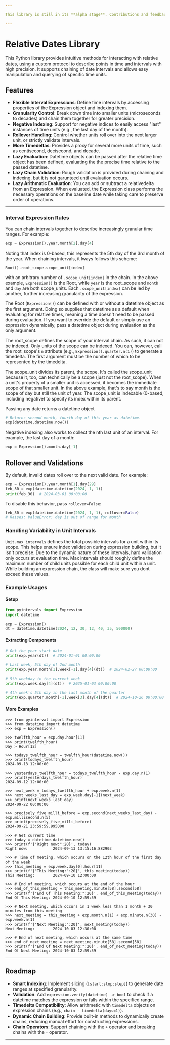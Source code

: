 ```yaml
---

This library is still in its **alpha stage**. Contributions and feedback are welcome.

---
```


# Relative Dates Library

This Python library provides intuitive methods for interacting with relative dates, using a custom protocol to describe points in time and intervals with high precision. It supports chaining of date intervals and allows easy manipulation and querying of specific time units.

## Features

- **Flexible Interval Expressions**: Define time intervals by accessing properties of the Expression object and indexing them.
- **Granularity Control**: Break down time into smaller units (microseconds to decades) and chain them together for greater precision.
- **Negative Indexing**: Support for negative indices to easily access "last" instances of time units (e.g., the last day of the month).
- **Rollover Handling**: Control whether units roll over into the next larger unit, or strictly validate intervals.
- **More Timedeltas**: Provides a proxy for several more units of time, such as centisecond, decisecond, and decade.
- **Lazy Evaluation**: Datetime objects can be passed after the relative time object has been defined, evaluating the the precise time relative to the passed datetime.
- **Lazy Chain Validation**: Rough validation is provided during chaining and indexing, but it is not garunteed until evaluation occurs.
- **Lazy Arithmatic Evaluation**: You can add or subtract a relativedelta from an Expression. When evaluated, the Expression class performs the necessary operations on the baseline date while taking care to preserve order of operations.

---

### Interval Expression Rules

You can chain intervals together to describe increasingly granular time ranges. For example:

```python
exp = Expression().year.month[2].day[4]
```

Noting that index is 0-based, this represents the 5th day of the 3rd month of the year. When chaining intervals, it lways follows this scheme:

   `Root().root_scope.scope_unit[index]`

with an arbitrary number of `.scope_unit[index]` in the chain. In the above example, `Expression()` is the Root, while `year` is the root_scope and `month` and `day` are both scope_units.
Each `.scope_unit[index]` can be led by another, further increasing granularity of the expression.

The Root (`Expression()`) can be defined with or without a datetime object as the first argument. Doing so supplies that datetime as a default when evaluating for relative times, meaning a time doesn't need to be passed during evaluation. If you want to override the default or simply use an expression dynamically, pass a datetime object during evaluation as the only argument.

The root_scope defines the scope of your interval chain. As such, it can not be indexed. Only units of the scope can be indexed. You can, however, call the root_scope's `n` attribute (e.g., `Expression().quarter.n(1)`) to generate a timedelta. The first argument must be the number of which to be represented by the timedelta.

The scope_unit divides its parent, the scope. It's called the scope_unit because it, too, can technically be a scope (just not the root_scope). When a unit's property of a smaller unit is accessed, it becomes the immediate scope of that smaller unit. In the above example, that's to say month is the scope of day but still the unit of year. The scope_unit is indexable (0-based, including negative) to specify its index within its parent.

Passing any date returns a datetime object
```python
# Returns second month, fourth day of this year as datetime.
exp(datetime.datetime.now())
```

Negative indexing also works to collect the nth last unit of an interval. For example, the last day of a month:
```python
exp = Expression().month.day[-1]
```

## Rollover and Validations

By default, invalid dates roll over to the next valid date. For example:

```python
exp = Expression().year.month[1].day[29]
feb_30 = exp(datetime.datetime(2024, 1, 1))
print(feb_30)  # 2024-03-01 00:00:00
```

To disable this behavior, pass `rollover=False`:

```python
feb_30 = exp(datetime.datetime(2024, 1, 1), rollover=False)
# Raises: ValueError: day is out of range for month
```

### Handling Variability in Unit Intervals

`Unit.max_intervals` defines the total possible intervals for a unit within its scope. This helps ensure index validation during expression building, but it isn't preceise. Due to the dynamic nature of these intervals, hard validation only occurs at evaluation time. Max intervals should roughly define the maximum number of child units possible for each child unit within a unit. While building an expression chain, the class will make sure you dont exceed these values.

### Example Usages

#### Setup

```python
from pyintervals import Expression
import datetime

exp = Expression()
dt = datetime.datetime(2024, 12, 30, 12, 40, 35, 500000)
```

#### Extracting Components

```python
# Get the year start date
print(exp.year(dt))  # 2024-01-01 00:00:00

# Last week, 5th day of 2nd month
print(exp.year.month[1].week[-1].day[4](dt))  # 2024-02-27 00:00:00

# 5th weekday in the current week
print(exp.week.day[4](dt))  # 2025-01-03 00:00:00

# 4th week's 5th day in the last month of the quarter
print(exp.quarter.month[-1].week[3].day[4](dt))  # 2024-10-26 00:00:00
```

#### More Examples

```
>>> from pyinterval import Expression
>>> from datetime import datetime
>>> exp = Expression()

>>> twelfth_hour = exp.day.hour[11]
>>> print(twelfth_hour)
Day > Hour[12]

>>> todays_twelfth_hour = twelfth_hour(datetime.now())
>>> print(todays_twelfth_hour)
2024-09-13 12:00:00

>>> yesterdays_twelfth_hour = todays_twelfth_hour - exp.day.n(1)
>>> print(yesterdays_twelfth_hour)
2024-09-12 12:00:00

>>> next_week = todays_twelfth_hour + exp.week.n(1)
>>> next_weeks_last_day = exp.week.day[-1](next_week)
>>> print(next_weeks_last_day)
2024-09-22 00:00:00

>>> precisely_five_milli_before = exp.second(next_weeks_last_day) - exp.millisecond.n(5)
>>> print(precisely_five_milli_before)
2024-09-21 23:59:59.995000
```

```
>>> # Get current time
>>> today = datetime.datetime.now()
>>> print(f'{"Right now:":20}', today)
Right now:           2024-09-13 13:15:16.882903

>>> # Time of meeting, which occurs on the 12th hour of the first day of the week
>>> this_meeting = exp.week.day[0].hour[11]
>>> print(f'{"This Meeting:":20}', this_meeting(today))
This Meeting:        2024-09-10 12:00:00

>>> # End of meeting, which occurs at the end of the hour
>>> end_of_this_meeting = this_meeting.minute[58].second[58]
>>> print(f'{"End Of This Meeting:":20}', end_of_this_meeting(today))
End Of This Meeting: 2024-09-10 12:59:59

>>> # Next meeting, which occurs in 1 week less than 1 month + 30 minutes from this meeting
>>> next_meeting = this_meeting + exp.month.n(1) + exp.minute.n(30) - exp.week.n(1)
>>> print(f'{"Next Meeting:":20}', next_meeting(today))
Next Meeting:        2024-10-03 12:30:00

>>> # End of next meeting, which occurs at the same time
>>> end_of_next_meeting = next_meeting.minute[58].second[58]
>>> print(f'{"End Of Next Meeting:":20}', end_of_next_meeting(today))
End Of Next Meeting: 2024-10-03 12:59:59
```

---

## Roadmap

- **Smart Indexing**: Implement slicing (`[start:stop:step]`) to generate date ranges at specified granularity.
- **Validation**: Add `expression.verify(datetime) -> bool` to check if a datetime matches the expression or falls within the specified range.
- **Timedelta Compatibility**: Allow arithmetic with `timedelta` objects on expression chains (e.g., `chain - timedelta(days=1)`).
- **Dynamic Chain Building**: Provide built-in methods to dynamically create chains, reducing manual effort for constructing expressions.
- **Chain Operators**: Support chaining with the `+` operator and breaking chains with the `-` operator.

---